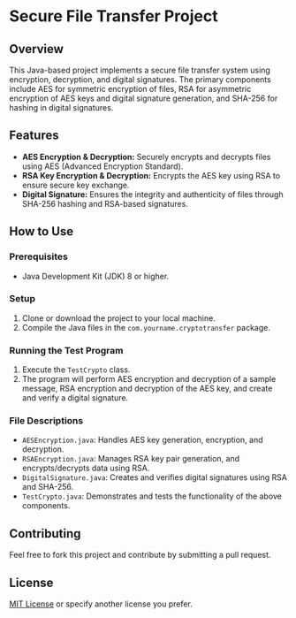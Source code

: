 # Secure File Transfer Project

## Overview
This Java-based project implements a secure file transfer system using encryption, decryption, and digital signatures. The primary components include AES for symmetric encryption of files, RSA for asymmetric encryption of AES keys and digital signature generation, and SHA-256 for hashing in digital signatures.

## Features
- **AES Encryption & Decryption:** Securely encrypts and decrypts files using AES (Advanced Encryption Standard).
- **RSA Key Encryption & Decryption:** Encrypts the AES key using RSA to ensure secure key exchange.
- **Digital Signature:** Ensures the integrity and authenticity of files through SHA-256 hashing and RSA-based signatures.

## How to Use

### Prerequisites
- Java Development Kit (JDK) 8 or higher.

### Setup
1. Clone or download the project to your local machine.
2. Compile the Java files in the `com.yourname.cryptotransfer` package.

### Running the Test Program
1. Execute the `TestCrypto` class.
2. The program will perform AES encryption and decryption of a sample message, RSA encryption and decryption of the AES key, and create and verify a digital signature.

### File Descriptions
- `AESEncryption.java`: Handles AES key generation, encryption, and decryption.
- `RSAEncryption.java`: Manages RSA key pair generation, and encrypts/decrypts data using RSA.
- `DigitalSignature.java`: Creates and verifies digital signatures using RSA and SHA-256.
- `TestCrypto.java`: Demonstrates and tests the functionality of the above components.

## Contributing
Feel free to fork this project and contribute by submitting a pull request.

## License
[MIT License](https://opensource.org/licenses/MIT) or specify another license you prefer.
